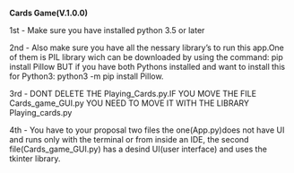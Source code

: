 ******************************************************Cards Game(V.1.0.0)******************************************************

1st - Make sure you have installed python 3.5 or later

2nd - Also make sure you have all the nessary library’s to run this app.One of them is PIL library wich can be downloaded by
      using the command: pip install Pillow BUT if you have both Pythons installed and want to install this for Python3: 
      python3 -m pip install Pillow.
      
3rd - DONT DELETE THE Playing_Cards.py.IF YOU MOVE THE FILE Cards_game_GUI.py YOU NEED TO MOVE IT WITH THE LIBRARY 
      Playing_cards.py

4th - You have to your proposal two files the one(App.py)does not have UI and runs only with the terminal or from inside 
      an IDE, the second file(Cards_game_GUI.py) has a desind UI(user interface) and uses the tkinter library.
